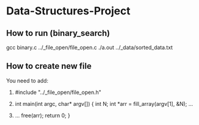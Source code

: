 # Data-Structures-Project

## How to run (binary_search)
gcc binary.c ../_file_open/file_open.c
./a.out ../_data/sorted_data.txt

## How to create new file
You need to add:
1. #include "../_file_open/file_open.h"

2. int main(int argc, char* argv[]) {
    int N;
    int *arr = fill_array(argv[1], &N);
    ...

3. ...
    free(arr);
    return 0;
  }
